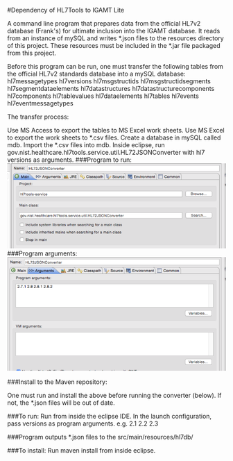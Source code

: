 #Dependency of HL7Tools to IGAMT Lite

A command line program that prepares data from the official HL7v2 database (Frank's) for ultimate 
inclusion into the IGAMT database.  It reads from an instance of mySQL and writes *.json files to the 
resources directory of this project.  These resources must be included in the *.jar file packaged from
this project.

Before this program can be run, one must transfer the following tables from the official HL7v2 standards database into a
mySQL database: 
	hl7messagetypes
	hl7versions
	hl7msgstructids
	hl7msgstructidsegments
	hl7segmentdataelements
	hl7datastructures
	hl7datastructurecomponents
	hl7components
	hl7tablevalues
	hl7dataelements
	hl7tables
	hl7events
	hl7eventmessagetypes
	
The transfer process:

Use MS Access to export the tables to MS Excel work sheets.
Use MS Excel to export the work sheets to *.csv files.
Create a database in mySQL called mdb.
Import the *.csv files into mdb.
Inside eclipse, run gov.nist.healthcare.hl7tools.service.util.HL72JSONConverter with hl7 versions as arguments.
###Program to run:
![Program to run](img/program2run.png)
###Program arguments:
![Program arguments](img/programargs.png)

###Install to the Maven repository:

One must run and install the above before running the converter (below). If not, the *.json files will be out of date.

###To run:
	 Run from inside the eclipse IDE.  In the launch configuration, pass versions as program arguments.
	 e.g. 2.1 2.2 2.3 
	
###Program outputs *.json files to the src/main/resources/hl7db/<version>

###To install:
	Run maven install from inside eclipse.


